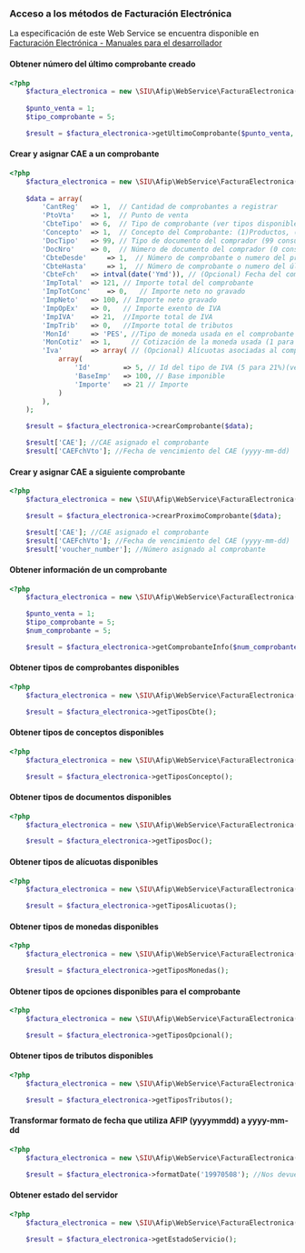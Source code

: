 ### Acceso a los métodos de Facturación Electrónica

La especificación de este Web Service se encuentra disponible en [Facturación Electrónica - Manuales para el desarrollador](http://www.afip.gob.ar/fe/documentos/manual_desarrollador_COMPG_v2_10.pdf)

#### Obtener número del último comprobante creado
```php
<?php
    $factura_electronica = new \SIU\Afip\WebService\FacturaElectronica($this->afip);
        
    $punto_venta = 1;
    $tipo_comprobante = 5;

    $result = $factura_electronica->getUltimoComprobante($punto_venta, $tipo_comprobante);
```

#### Crear y asignar CAE a un comprobante

```php
<?php
    $factura_electronica = new \SIU\Afip\WebService\FacturaElectronica($this->afip);
        
    $data = array(
		'CantReg' 	=> 1,  // Cantidad de comprobantes a registrar
		'PtoVta' 	=> 1,  // Punto de venta
		'CbteTipo' 	=> 6,  // Tipo de comprobante (ver tipos disponibles) 
		'Concepto' 	=> 1,  // Concepto del Comprobante: (1)Productos, (2)Servicios, (3)Productos y Servicios
		'DocTipo' 	=> 99, // Tipo de documento del comprador (99 consumidor final, ver tipos disponibles)
		'DocNro' 	=> 0,  // Número de documento del comprador (0 consumidor final)
		'CbteDesde' 	=> 1,  // Número de comprobante o numero del primer comprobante en caso de ser mas de uno
		'CbteHasta' 	=> 1,  // Número de comprobante o numero del último comprobante en caso de ser mas de uno
		'CbteFch' 	=> intval(date('Ymd')), // (Opcional) Fecha del comprobante (yyyymmdd) o fecha actual si es nulo
		'ImpTotal' 	=> 121, // Importe total del comprobante
		'ImpTotConc' 	=> 0,   // Importe neto no gravado
		'ImpNeto' 	=> 100, // Importe neto gravado
		'ImpOpEx' 	=> 0,   // Importe exento de IVA
		'ImpIVA' 	=> 21,  //Importe total de IVA
		'ImpTrib' 	=> 0,   //Importe total de tributos
		'MonId' 	=> 'PES', //Tipo de moneda usada en el comprobante (ver tipos disponibles)('PES' para pesos argentinos) 
		'MonCotiz' 	=> 1,     // Cotización de la moneda usada (1 para pesos argentinos)  
		'Iva' 		=> array( // (Opcional) Alícuotas asociadas al comprobante
			array(
				'Id' 		=> 5, // Id del tipo de IVA (5 para 21%)(ver tipos disponibles) 
				'BaseImp' 	=> 100, // Base imponible
				'Importe' 	=> 21 // Importe 
			)
		), 
	);

    $result = $factura_electronica->crearComprobante($data);

	$result['CAE']; //CAE asignado el comprobante
	$result['CAEFchVto']; //Fecha de vencimiento del CAE (yyyy-mm-dd)

```

#### Crear y asignar CAE a siguiente comprobante
```php
<?php
    $factura_electronica = new \SIU\Afip\WebService\FacturaElectronica($this->afip);

	$result = $factura_electronica->crearProximoComprobante($data);     

	$result['CAE']; //CAE asignado el comprobante
	$result['CAEFchVto']; //Fecha de vencimiento del CAE (yyyy-mm-dd)
	$result['voucher_number']; //Número asignado al comprobante

```

#### Obtener información de un comprobante
```php
<?php
    $factura_electronica = new \SIU\Afip\WebService\FacturaElectronica($this->afip);

    $punto_venta = 1;
    $tipo_comprobante = 5;
    $num_comprobante = 5;

	$result = $factura_electronica->getComprobanteInfo($num_comprobante, $punto_venta, $tipo_comprobante);     
```

#### Obtener tipos de comprobantes disponibles
```php
<?php
    $factura_electronica = new \SIU\Afip\WebService\FacturaElectronica($this->afip);

	$result = $factura_electronica->getTiposCbte();     
```

#### Obtener tipos de conceptos disponibles
```php
<?php
    $factura_electronica = new \SIU\Afip\WebService\FacturaElectronica($this->afip);

	$result = $factura_electronica->getTiposConcepto();     
```

#### Obtener tipos de documentos disponibles
```php
<?php
    $factura_electronica = new \SIU\Afip\WebService\FacturaElectronica($this->afip);

	$result = $factura_electronica->getTiposDoc();     
```

#### Obtener tipos de alícuotas disponibles
```php
<?php
    $factura_electronica = new \SIU\Afip\WebService\FacturaElectronica($this->afip);

	$result = $factura_electronica->getTiposAlicuotas();     
```

#### Obtener tipos de monedas disponibles
```php
<?php
    $factura_electronica = new \SIU\Afip\WebService\FacturaElectronica($this->afip);

	$result = $factura_electronica->getTiposMonedas();     
```

#### Obtener tipos de opciones disponibles para el comprobante
```php
<?php
    $factura_electronica = new \SIU\Afip\WebService\FacturaElectronica($this->afip);

	$result = $factura_electronica->getTiposOpcional();     
```

#### Obtener tipos de tributos disponibles
```php
<?php
    $factura_electronica = new \SIU\Afip\WebService\FacturaElectronica($this->afip);

	$result = $factura_electronica->getTiposTributos();     
```

#### Transformar formato de fecha que utiliza AFIP (yyyymmdd) a yyyy-mm-dd
```php
<?php
    $factura_electronica = new \SIU\Afip\WebService\FacturaElectronica($this->afip);

	$result = $factura_electronica->formatDate('19970508'); //Nos devuelve 1997-05-08    
```

#### Obtener estado del servidor
```php
<?php
    $factura_electronica = new \SIU\Afip\WebService\FacturaElectronica($this->afip);
        
    $result = $factura_electronica->getEstadoServicio();
```